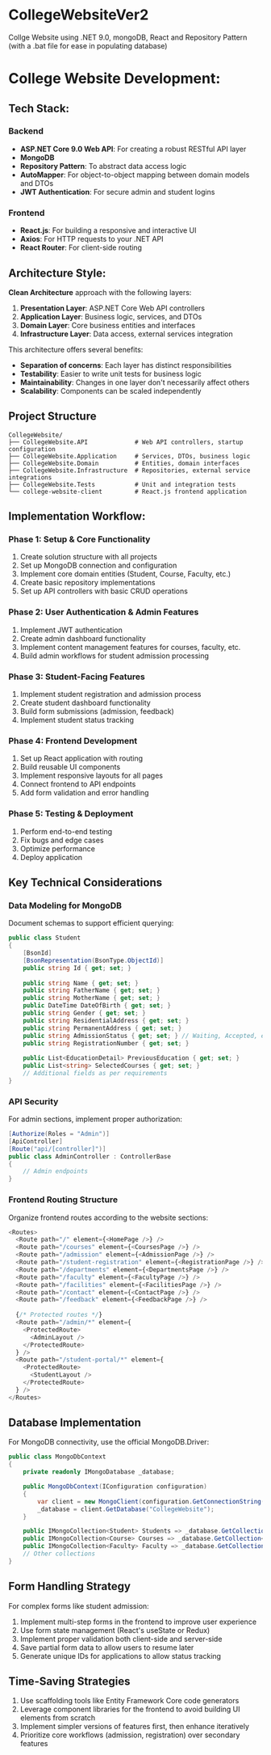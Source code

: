 # CollegeWebsiteVer2
Collge Website using .NET 9.0, mongoDB, React and Repository Pattern (with a .bat file for ease in populating database)
# College Website Development:
## Tech Stack:

### Backend
- **ASP.NET Core 9.0 Web API**: For creating a robust RESTful API layer
- **MongoDB**
- **Repository Pattern**: To abstract data access logic
- **AutoMapper**: For object-to-object mapping between domain models and DTOs
- **JWT Authentication**: For secure admin and student logins

### Frontend
- **React.js**: For building a responsive and interactive UI 
- **Axios**: For HTTP requests to your .NET API
- **React Router**: For client-side routing

## Architecture Style:
**Clean Architecture** approach with the following layers:

1. **Presentation Layer**: ASP.NET Core Web API controllers
2. **Application Layer**: Business logic, services, and DTOs
3. **Domain Layer**: Core business entities and interfaces
4. **Infrastructure Layer**: Data access, external services integration

This architecture offers several benefits:
- **Separation of concerns**: Each layer has distinct responsibilities
- **Testability**: Easier to write unit tests for business logic
- **Maintainability**: Changes in one layer don't necessarily affect others
- **Scalability**: Components can be scaled independently

## Project Structure

```
CollegeWebsite/
├── CollegeWebsite.API             # Web API controllers, startup configuration
├── CollegeWebsite.Application     # Services, DTOs, business logic
├── CollegeWebsite.Domain          # Entities, domain interfaces
├── CollegeWebsite.Infrastructure  # Repositories, external service integrations
├── CollegeWebsite.Tests           # Unit and integration tests
└── college-website-client         # React.js frontend application
```

## Implementation Workflow:

### Phase 1: Setup & Core Functionality 
1. Create solution structure with all projects
2. Set up MongoDB connection and configuration
3. Implement core domain entities (Student, Course, Faculty, etc.)
4. Create basic repository implementations
5. Set up API controllers with basic CRUD operations

### Phase 2: User Authentication & Admin Features 
1. Implement JWT authentication
2. Create admin dashboard functionality
3. Implement content management features for courses, faculty, etc.
4. Build admin workflows for student admission processing

### Phase 3: Student-Facing Features 
1. Implement student registration and admission process
2. Create student dashboard functionality
3. Build form submissions (admission, feedback)
4. Implement student status tracking

### Phase 4: Frontend Development 
1. Set up React application with routing
2. Build reusable UI components
3. Implement responsive layouts for all pages
4. Connect frontend to API endpoints
5. Add form validation and error handling

### Phase 5: Testing & Deployment 
1. Perform end-to-end testing
2. Fix bugs and edge cases
3. Optimize performance
4. Deploy application

## Key Technical Considerations

### Data Modeling for MongoDB
Document schemas to support efficient querying:

```csharp
public class Student
{
    [BsonId]
    [BsonRepresentation(BsonType.ObjectId)]
    public string Id { get; set; }
    
    public string Name { get; set; }
    public string FatherName { get; set; }
    public string MotherName { get; set; }
    public DateTime DateOfBirth { get; set; }
    public string Gender { get; set; }
    public string ResidentialAddress { get; set; }
    public string PermanentAddress { get; set; }
    public string AdmissionStatus { get; set; } // Waiting, Accepted, etc.
    public string RegistrationNumber { get; set; }
    
    public List<EducationDetail> PreviousEducation { get; set; }
    public List<string> SelectedCourses { get; set; }
    // Additional fields as per requirements
}
```

### API Security
For admin sections, implement proper authorization:

```csharp
[Authorize(Roles = "Admin")]
[ApiController]
[Route("api/[controller]")]
public class AdminController : ControllerBase
{
    // Admin endpoints
}
```

### Frontend Routing Structure
Organize frontend routes according to the website sections:

```typescript
<Routes>
  <Route path="/" element={<HomePage />} />
  <Route path="/courses" element={<CoursesPage />} />
  <Route path="/admission" element={<AdmissionPage />} />
  <Route path="/student-registration" element={<RegistrationPage />} />
  <Route path="/departments" element={<DepartmentsPage />} />
  <Route path="/faculty" element={<FacultyPage />} />
  <Route path="/facilities" element={<FacilitiesPage />} />
  <Route path="/contact" element={<ContactPage />} />
  <Route path="/feedback" element={<FeedbackPage />} />
  
  {/* Protected routes */}
  <Route path="/admin/*" element={
    <ProtectedRoute>
      <AdminLayout />
    </ProtectedRoute>
  } />
  <Route path="/student-portal/*" element={
    <ProtectedRoute>
      <StudentLayout />
    </ProtectedRoute>
  } />
</Routes>
```

## Database Implementation

For MongoDB connectivity, use the official MongoDB.Driver:

```csharp
public class MongoDbContext
{
    private readonly IMongoDatabase _database;

    public MongoDbContext(IConfiguration configuration)
    {
        var client = new MongoClient(configuration.GetConnectionString("MongoDb"));
        _database = client.GetDatabase("CollegeWebsite");
    }

    public IMongoCollection<Student> Students => _database.GetCollection<Student>("Students");
    public IMongoCollection<Course> Courses => _database.GetCollection<Course>("Courses");
    public IMongoCollection<Faculty> Faculty => _database.GetCollection<Faculty>("Faculty");
    // Other collections
}
```

## Form Handling Strategy

For complex forms like student admission:

1. Implement multi-step forms in the frontend to improve user experience
2. Use form state management (React's useState or Redux)
3. Implement proper validation both client-side and server-side
4. Save partial form data to allow users to resume later
5. Generate unique IDs for applications to allow status tracking

## Time-Saving Strategies

1. Use scaffolding tools like Entity Framework Core code generators
2. Leverage component libraries for the frontend to avoid building UI elements from scratch
3. Implement simpler versions of features first, then enhance iteratively
4. Prioritize core workflows (admission, registration) over secondary features

